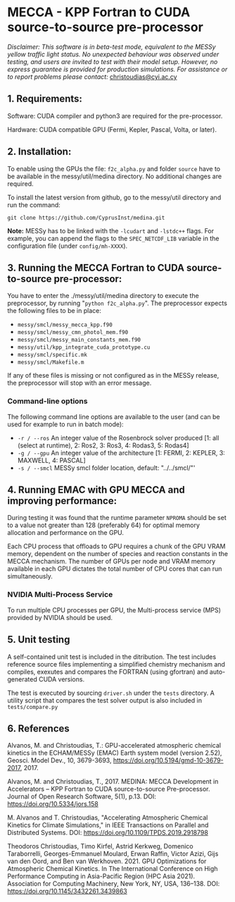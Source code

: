 # MECCA - KPP Fortran to CUDA source-to-source pre-processor

*Disclaimer: This software is in beta-test mode, 
equivalent to the MESSy yellow traffic light status.
No unexpected behaviour was observed under testing, and users are 
invited to test with their model setup. However, no express guarantee
is provided for production simulations. 
For assistance or to report problems please contact:* christoudias@cyi.ac.cy
 
## 1. Requirements:

Software: CUDA compiler and python3 are required for the pre-processor. 

Hardware: CUDA compatible GPU (Fermi, Kepler, Pascal, Volta, or later). 

## 2. Installation:

To enable using the GPUs the file: 
`f2c_alpha.py`  and folder `source` 
have to be available in the messy/util/medina directory. 
No additional changes are required. 

To install the latest version from github, go to the messy/util directory
and run the command:

`git clone https://github.com/CyprusInst/medina.git`

**Note:** MESSy has to be linked with the `-lcudart` and `-lstdc++` flags. 
For example, you can append the flags to the `SPEC_NETCDF_LIB` variable 
in the configuration file (under `config/mh-XXXX`).

## 3. Running the MECCA Fortran to CUDA source-to-source pre-processor:

You have to enter the ./messy/util/medina directory to execute the
preprocessor, by running "`python f2c_alpha.py`". The preprocessor expects
the following files to be in place:

* `messy/smcl/messy_mecca_kpp.f90`
* `messy/smcl/messy_cmn_photol_mem.f90`
* `messy/smcl/messy_main_constants_mem.f90`
* `messy/util/kpp_integrate_cuda_prototype.cu`
* `messy/smcl/specific.mk`
* `messy/smcl/Makefile.m`
 
If any of these files is missing or not configured as in the MESSy release,
the preprocessor will stop with an error message.

### Command-line options

The following command line options are available to the user
(and can be used for example to run in batch mode):

* `-r / --ros`  An integer value of the Rosenbrock solver produced [1: all (select at runtime), 2: Ros2, 3: Ros3, 4: Rodas3, 5: Rodas4]
* `-g / --gpu`  An integer value of the architecture [1: FERMI, 2: KEPLER, 3: MAXWELL, 4: PASCAL]
* `-s / --smcl` MESSy smcl folder location, default: "../../smcl/"'


## 4. Running EMAC with GPU MECCA and improving performance:

During testing it was found that the runtime parameter `NPROMA` should be set 
to a value not greater than 128 (preferably 64) for optimal memory allocation 
and performance on the GPU.

Each CPU process that offloads to GPU requires a chunk of the GPU VRAM memory,
dependent on the number of species and reaction constants in the MECCA mechanism. 
The number of GPUs per node and VRAM memory available in each GPU dictates the
total number of CPU cores that can run simultaneously.

### NVIDIA Multi-Process Service
To run multiple CPU processes per GPU, the Multi-process service (MPS) provided 
by NVIDIA should be used.

## 5. Unit testing

A self-contained unit test is included in the ditribution. The test includes 
reference source files implementing a simplified chemistry mechanism and 
compiles, exexutes and compares the FORTRAN (using gfortran) 
and auto-generated CUDA versions.

The test is executed by sourcing `driver.sh` under the `tests` directory. 
A utility script that compares the test solver output is also included in `tests/compare.py`

## 6. References

Alvanos, M. and Christoudias, T.: GPU-accelerated atmospheric chemical kinetics in the ECHAM/MESSy (EMAC) Earth system model (version 2.52), Geosci. Model Dev., 10, 3679-3693, https://doi.org/10.5194/gmd-10-3679-2017, 2017. 

Alvanos, M. and Christoudias, T., 2017. MEDINA: MECCA Development in Accelerators – KPP Fortran to CUDA source-to-source Pre-processor. Journal of Open Research Software, 5(1), p.13. DOI: https://doi.org/10.5334/jors.158

M. Alvanos and T. Christoudias, "Accelerating Atmospheric Chemical Kinetics for Climate Simulations," in IEEE Transactions on Parallel and Distributed Systems. DOI: https://doi.org/10.1109/TPDS.2019.2918798

Theodoros Christoudias, Timo Kirfel, Astrid Kerkweg, Domenico Taraborrelli, Georges-Emmanuel Moulard, Erwan Raffin, Victor Azizi, Gijs van den Oord, and Ben van Werkhoven. 2021. GPU Optimizations for Atmospheric Chemical Kinetics. In The International Conference on High Performance Computing in Asia-Pacific Region (HPC Asia 2021). Association for Computing Machinery, New York, NY, USA, 136–138. DOI: https://doi.org/10.1145/3432261.3439863

